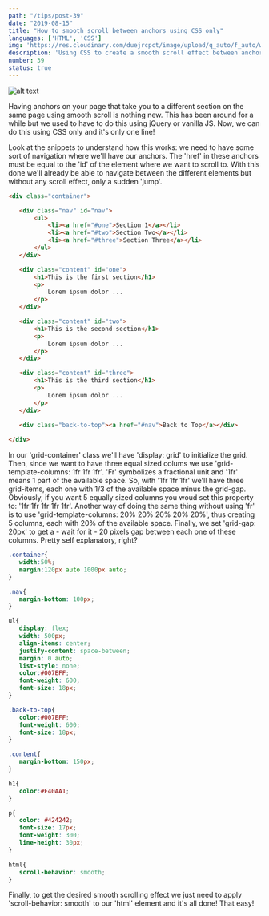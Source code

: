 ```yaml
---
path: "/tips/post-39"
date: "2019-08-15"
title: "How to smooth scroll between anchors using CSS only"
languages: ['HTML', 'CSS']
img: 'https://res.cloudinary.com/duejrcpct/image/upload/q_auto/f_auto/w_1000/v1586811579/tips/39-1_ii86fn.png'
description: 'Using CSS to create a smooth scroll effect between anchors'
number: 39
status: true
---
```


![alt text](https://res.cloudinary.com/duejrcpct/image/upload/q_auto/v1588702020/tips/39-2_vbfzdo.gif "Smooth scroll")

Having anchors on your page that take you to a different section on the same page using smooth scroll is nothing new. This has been around for a while but we used to have to do this using jQuery or vanilla JS. Now, we can do this using CSS only and it's only one line!

Look at the snippets to understand how this works: we need to have some sort of navigation where we'll have our anchors. The 'href' in these anchors must be equal to the 'id' of the element where we want to scroll to.
With this done we'll already be able to navigate between the different elements but without any scroll effect, only a sudden 'jump'.

 ```html
 <div class="container">

    <div class="nav" id="nav">
        <ul>
            <li><a href="#one">Section 1</a></li>
            <li><a href="#two">Section Two</a></li>
            <li><a href="#three">Section Three</a></li>
        </ul>
    </div>

    <div class="content" id="one">
        <h1>This is the first section</h1>
        <p>
            Lorem ipsum dolor ...
        </p>
    </div>

    <div class="content" id="two">
        <h1>This is the second section</h1>
        <p>
            Lorem ipsum dolor ...
        </p>
    </div>

    <div class="content" id="three">
        <h1>This is the third section</h1>
        <p>
            Lorem ipsum dolor ...
        </p>
    </div>

    <div class="back-to-top"><a href="#nav">Back to Top</a></div>
    
</div>
 ```

In our 'grid-container' class we'll have 'display: grid' to initialize the grid. Then, since we want to have three equal sized colums we use 'grid-template-columns: 1fr 1fr 1fr'. 'Fr' symbolizes a fractional unit and '1fr' means 1 part of the available space. So, with '1fr 1fr 1fr' we'll have three grid-items, each one with 1/3 of the available space minus the grid-gap. Obviously, if you want 5 equally sized columns you woud set this property to: '1fr 1fr 1fr 1fr 1fr'. Another way of doing the same thing without using 'fr' is to use 'grid-template-columns: 20% 20% 20% 20% 20%', thus creating 5 columns, each with 20% of the available space.
Finally, we set 'grid-gap: 20px' to get a - wait for it - 20 pixels gap between each one of these columns. Pretty self explanatory, right?


 ```css
.container{
    width:50%;
    margin:120px auto 1000px auto;
}

.nav{
    margin-bottom: 100px;
}

ul{
    display: flex;
    width: 500px;
    align-items: center;
    justify-content: space-between;
    margin: 0 auto;
    list-style: none;
    color:#007EFF;
    font-weight: 600;
    font-size: 18px;
}

.back-to-top{
    color:#007EFF;
    font-weight: 600;
    font-size: 18px;
}

.content{
    margin-bottom: 150px;
}

h1{
    color:#F40AA1;
}

p{
    color: #424242;
    font-size: 17px;
    font-weight: 300;
    line-height: 30px;
}

html{
    scroll-behavior: smooth;
}
 ```

Finally, to get the desired smooth scrolling effect we just need to apply 'scroll-behavior: smooth' to our 'html' element and it's all done! That easy!